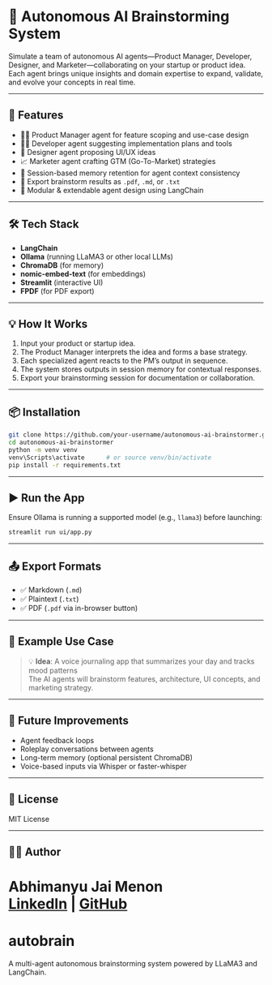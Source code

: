 
# 🧠 Autonomous AI Brainstorming System

Simulate a team of autonomous AI agents—Product Manager, Developer, Designer, and Marketer—collaborating on your startup or product idea. Each agent brings unique insights and domain expertise to expand, validate, and evolve your concepts in real time.

---

## 🚀 Features

- 🧑‍💼 Product Manager agent for feature scoping and use-case design
- 👨‍💻 Developer agent suggesting implementation plans and tools
- 🎨 Designer agent proposing UI/UX ideas
- 📈 Marketer agent crafting GTM (Go-To-Market) strategies
- 💾 Session-based memory retention for agent context consistency
- 📄 Export brainstorm results as `.pdf`, `.md`, or `.txt`
- 🔁 Modular & extendable agent design using LangChain

---

## 🛠️ Tech Stack

- **LangChain**
- **Ollama** (running LLaMA3 or other local LLMs)
- **ChromaDB** (for memory)
- **nomic-embed-text** (for embeddings)
- **Streamlit** (interactive UI)
- **FPDF** (for PDF export)

---

## 💡 How It Works

1. Input your product or startup idea.
2. The Product Manager interprets the idea and forms a base strategy.
3. Each specialized agent reacts to the PM’s output in sequence.
4. The system stores outputs in session memory for contextual responses.
5. Export your brainstorming session for documentation or collaboration.

---

## 📦 Installation

```bash
git clone https://github.com/your-username/autonomous-ai-brainstormer.git
cd autonomous-ai-brainstormer
python -m venv venv
venv\Scripts\activate      # or source venv/bin/activate
pip install -r requirements.txt
```

---

## ▶️ Run the App

Ensure Ollama is running a supported model (e.g., `llama3`) before launching:

```bash
streamlit run ui/app.py
```

---

## 📤 Export Formats

- ✅ Markdown (`.md`)
- ✅ Plaintext (`.txt`)
- ✅ PDF (`.pdf` via in-browser button)

---

## 🧠 Example Use Case

> 💡 **Idea**: A voice journaling app that summarizes your day and tracks mood patterns  
> The AI agents will brainstorm features, architecture, UI concepts, and marketing strategy.

---

## 🧰 Future Improvements

- Agent feedback loops
- Roleplay conversations between agents
- Long-term memory (optional persistent ChromaDB)
- Voice-based inputs via Whisper or faster-whisper

---

## 📃 License

MIT License

---

## 🙋‍♂️ Author

Abhimanyu Jai Menon  
[LinkedIn](https://www.linkedin.com/in/abhimanyujaimenon/) | [GitHub](https://github.com/AbhimanyuJaiMenon)
=======
# autobrain
A multi-agent autonomous brainstorming system powered by LLaMA3 and LangChain.

